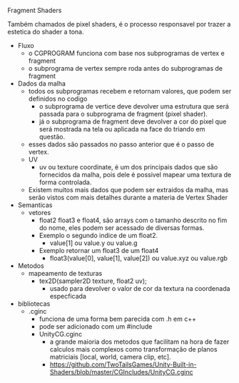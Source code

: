 Fragment Shaders

Também chamados de pixel shaders, é o processo responsavel por trazer a estetica do shader a tona.

- Fluxo
  - o CGPROGRAM funciona com base nos subprogramas de vertex e fragment
  - o subprograma de vertex sempre roda antes do subprogramas de fragment
- Dados da malha
  - todos os subprogramas recebem e retornam valores, que podem ser definidos no codigo
    - o subprograma de vertice deve devolver uma estrutura que será passada para o subprograma de fragment (pixel shader).
    - já o subprograma de fragment deve devolver a cor do pixel que será mostrada na tela ou aplicada na face do triando em questão.
  - esses dados são passados no passo anterior que é o passo de vertex.
  - UV
    - uv ou texture coordinate, é um dos principais dados que são fornecidos da malha, pois dele é possivel mapear uma textura de forma controlada.
  - Existem muitos mais dados que podem ser extraidos da malha, mas serão vistos com mais detalhes durante a materia de Vertex Shader
- Semanticas
  - vetores
    - float2 float3 e float4, são arrays com o tamanho descrito no fim do nome, eles podem ser acessado de diversas formas.
    - Exemplo o segundo indice de um float2.
      - value[1] ou value.y ou value.g
    - Exemplo retornar um float3 de um float4
      - float3(value[0], value[1], value[2]) ou value.xyz ou value.rgb
- Metodos
  - mapeamento de texturas
    - tex2D(sampler2D texture, float2 uv);
      - usado para devolver o valor de cor da textura na coordenada especficada
- bibliotecas
  - .cginc
    - funciona de uma forma bem parecida com .h em c++
    - pode ser adicionado com um #include
    - UnityCG.cginc
      - a grande maioria dos metodos que facilitam na hora de fazer calculos mais complexos como transformação de planos matriciais [local, world, camera clip, etc].
      - https://github.com/TwoTailsGames/Unity-Built-in-Shaders/blob/master/CGIncludes/UnityCG.cginc
